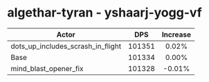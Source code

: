 # algethar-tyran - yshaarj-yogg-vf
| Actor | DPS | Increase |
|---|:---:|:---:|
|dots_up_includes_scrash_in_flight|101351|0.02%|
|Base|101334|0.00%|
|mind_blast_opener_fix|101328|-0.01%|
